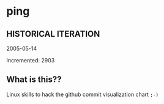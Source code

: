 # ping

## HISTORICAL ITERATION
2005-05-14

Incremented: 2903

## What is this?? 
Linux skills to hack the github commit visualization chart `;-)`
